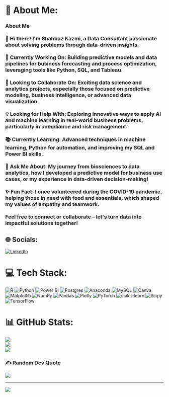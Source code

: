 # 💫 About Me:
### About Me<br><br>👋 Hi there! I'm Shahbaz Kazmi, a Data Consultant passionate about solving problems through data-driven insights.  <br><br>💼 **Currently Working On:** Building predictive models and data pipelines for business forecasting and process optimization, leveraging tools like Python, SQL, and Tableau.  <br><br>🤝 **Looking to Collaborate On:** Exciting data science and analytics projects, especially those focused on predictive modeling, business intelligence, or advanced data visualization.  <br><br>💡 **Looking for Help With:** Exploring innovative ways to apply AI and machine learning in real-world business problems, particularly in compliance and risk management.  <br><br>📚 **Currently Learning:** Advanced techniques in machine learning, Python for automation, and improving my SQL and Power BI skills.  <br><br>🎯 **Ask Me About:** My journey from biosciences to data analytics, how I developed a predictive model for business use cases, or my experience in data-driven decision-making!  <br><br>✨ **Fun Fact:** I once volunteered during the COVID-19 pandemic, helping those in need with food and essentials, which shaped my values of empathy and teamwork.<br><br>Feel free to connect or collaborate – let's turn data into impactful solutions together!<br>


## 🌐 Socials:
[![LinkedIn](https://img.shields.io/badge/LinkedIn-%230077B5.svg?logo=linkedin&logoColor=white)](https://linkedin.com/in/https://linkedin.com/in/shahbaz-kazmi/) 

# 💻 Tech Stack:
![R](https://img.shields.io/badge/r-%23276DC3.svg?style=for-the-badge&logo=r&logoColor=white) ![Python](https://img.shields.io/badge/python-3670A0?style=for-the-badge&logo=python&logoColor=ffdd54) ![Power Bi](https://img.shields.io/badge/power_bi-F2C811?style=for-the-badge&logo=powerbi&logoColor=black) ![Postgres](https://img.shields.io/badge/postgres-%23316192.svg?style=for-the-badge&logo=postgresql&logoColor=white) ![Anaconda](https://img.shields.io/badge/Anaconda-%2344A833.svg?style=for-the-badge&logo=anaconda&logoColor=white) ![MySQL](https://img.shields.io/badge/mysql-4479A1.svg?style=for-the-badge&logo=mysql&logoColor=white) ![Canva](https://img.shields.io/badge/Canva-%2300C4CC.svg?style=for-the-badge&logo=Canva&logoColor=white) ![Matplotlib](https://img.shields.io/badge/Matplotlib-%23ffffff.svg?style=for-the-badge&logo=Matplotlib&logoColor=black) ![NumPy](https://img.shields.io/badge/numpy-%23013243.svg?style=for-the-badge&logo=numpy&logoColor=white) ![Pandas](https://img.shields.io/badge/pandas-%23150458.svg?style=for-the-badge&logo=pandas&logoColor=white) ![Plotly](https://img.shields.io/badge/Plotly-%233F4F75.svg?style=for-the-badge&logo=plotly&logoColor=white) ![PyTorch](https://img.shields.io/badge/PyTorch-%23EE4C2C.svg?style=for-the-badge&logo=PyTorch&logoColor=white) ![scikit-learn](https://img.shields.io/badge/scikit--learn-%23F7931E.svg?style=for-the-badge&logo=scikit-learn&logoColor=white) ![Scipy](https://img.shields.io/badge/SciPy-%230C55A5.svg?style=for-the-badge&logo=scipy&logoColor=%white) ![TensorFlow](https://img.shields.io/badge/TensorFlow-%23FF6F00.svg?style=for-the-badge&logo=TensorFlow&logoColor=white)
# 📊 GitHub Stats:
![](https://github-readme-stats.vercel.app/api?username=Kazmi10&theme=dark&hide_border=false&include_all_commits=false&count_private=false)<br/>
![](https://github-readme-streak-stats.herokuapp.com/?user=Kazmi10&theme=dark&hide_border=false)<br/>
![](https://github-readme-stats.vercel.app/api/top-langs/?username=Kazmi10&theme=dark&hide_border=false&include_all_commits=false&count_private=false&layout=compact)

### ✍️ Random Dev Quote
![](https://quotes-github-readme.vercel.app/api?type=horizontal&theme=radical)

---
[![](https://visitcount.itsvg.in/api?id=Kazmi10&icon=0&color=0)](https://visitcount.itsvg.in)

<!-- Proudly created with GPRM ( https://gprm.itsvg.in ) -->
